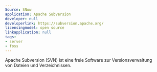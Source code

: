 ```yaml
---
Source: SNow
application: Apache Subversion
developer: null
developerlink: https://subversion.apache.org/
licensingmodel: open source
linkapplication: null
tags:
- server
- foss
---
```

Apache Subversion (SVN) ist eine freie Software zur Versionsverwaltung von Dateien und Verzeichnissen.
